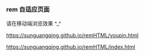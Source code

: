 ### rem 自适应页面

请在移动端浏览效果 ^_^

https://sunguangqing.github.io/remHTML/youpin.html

https://sunguangqing.github.io/remHTML/index.html
